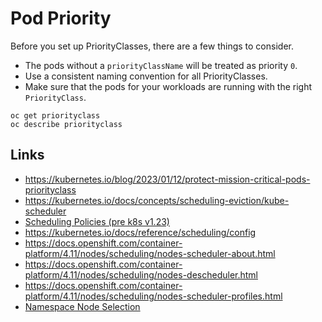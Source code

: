 # Pod Priority

Before you set up PriorityClasses, there are a few things to consider.

- The pods without a `priorityClassName` will be treated as priority `0`.
- Use a consistent naming convention for all PriorityClasses.
- Make sure that the pods for your workloads are running with the right `PriorityClass`.

```
oc get priorityclass
oc describe priorityclass
```

## Links

- https://kubernetes.io/blog/2023/01/12/protect-mission-critical-pods-priorityclass
- https://kubernetes.io/docs/concepts/scheduling-eviction/kube-scheduler
- [Scheduling Policies (pre k8s v1.23)](https://kubernetes.io/docs/reference/scheduling/policies)
- https://kubernetes.io/docs/reference/scheduling/config
- https://docs.openshift.com/container-platform/4.11/nodes/scheduling/nodes-scheduler-about.html
- https://docs.openshift.com/container-platform/4.11/nodes/scheduling/nodes-descheduler.html
- https://docs.openshift.com/container-platform/4.11/nodes/scheduling/nodes-scheduler-profiles.html
- [Namespace Node Selection](https://docs.openshift.com/container-platform/4.11/nodes/scheduling/nodes-scheduler-node-selectors.html#nodes-scheduler-node-selectors-project_nodes-scheduler-node-selectors)
